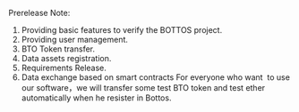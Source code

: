 Prerelease Note:
1. Providing basic features to verify the BOTTOS project.
2. Providing user management.
3. BTO Token transfer.
4. Data assets registration.
5. Requirements Release.
6. Data exchange based on smart contracts For everyone who want  to use our software，we will transfer some test BTO token and test ether automatically when he resister in Bottos.
